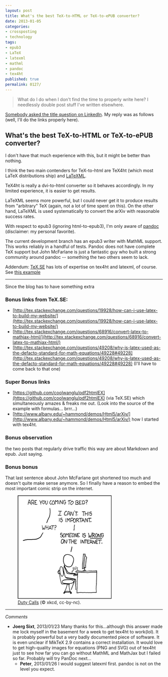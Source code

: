 ```yaml
---
layout: post
title: What's the best TeX-to-HTML or TeX-to-ePUB converter?
date: 2013-01-05
categories:
- crossposting
- technology
tags:
- epub3
- LaTeX
- latexml
- mathml
- pandoc
- tex4ht
published: true
permalink: 0127/
---
```


> What do I do when I don't find the time to properly write here? I needlessly double post stuff I've written elsewhere.

[Somebody asked the title question on LinkedIn](http://www.linkedin.com/groups/Whats-best-TeXtoHTML-TeXtoePUB-converter-3772588.S.200461734). My reply was as follows (well, I'll do the links properly here).

## What's the best TeX-to-HTML or TeX-to-ePUB converter?

I don't have that much experience with this, but it might be better than nothing.

I think the two main contenders for TeX-to-html are TeX4ht (which most LaTeX distributions ship) and [LaTeXML](http://dlmf.nist.gov/LaTeXML/).

TeX4ht is really a dvi-to-html converter so it behaves accordingly. In my limited experience, it is easier to get results.

LaTeXML seems more powerful, but I could never get it to produce results from "arbitrary" TeX (again, not a lot of time spent on this). On the other hand, LaTeXML is used systematically to convert the arXiv with reasonable success rates.

With respect to epub3 (ignoring html-to-epub3), I'm only aware of [pandoc](http://www.johnmacfarlane.net/pandoc/) (disclaimer: my personal favorite).

The current development branch has an epub3 writer with MathML support. This works reliably in a handful of tests. Pandoc does not have complete TeX support but John McFarlane is just a fantastic guy who built a strong community around pandoc -- something the two others seem to lack.

Addendum: [TeX.SE](http://tex.stackexchange.com/) has lots of expertise on tex4ht and latexml, of course. See [this example](http://tex.stackexchange.com/questions/43847/why-havent-any-tex-html-converters-been-updated-to-use-current-web-standards-s)

* * *

Since the blog has to have something extra

### Bonus links from TeX.SE:

*   [http://tex.stackexchange.com/questions/19928/how-can-i-use-latex-to-build-my-website/](http://tex.stackexchange.com/questions/19928/how-can-i-use-latex-to-build-my-website/)
*   [http://tex.stackexchange.com/questions/68916/convert-latex-to-mathjax-html/](http://tex.stackexchange.com/questions/68916/convert-latex-to-mathjax-html/)
*   [http://tex.stackexchange.com/questions/49208/why-is-latex-used-as-the-defacto-standard-for-math-equations/49228#49228](http://tex.stackexchange.com/questions/49208/why-is-latex-used-as-the-defacto-standard-for-math-equations/49228#49228) (I'll have to come back to that one)

### Super Bonus links

*   [https://github.com/coolwanglu/pdf2htmlEX](https://github.com/coolwanglu/pdf2htmlEX) (via TeX.SE) which simultaneously amazes & freaks me out. (Look into the source of the example with formulas... brrr...)
*   [http://www.albany.edu/~hammond/demos/Html5/arXiv/](http://www.albany.edu/~hammond/demos/Html5/arXiv/) how I started with tex4ht.

### Bonus observation

the two posts that regularly drive traffic this way are about Markdown and epub. Just saying.

### Bonus bonus

That last sentence about John McFarlane got shortened too much and doesn't quite make sense anymore. So I finally have a reason to embed the most important comic strip on the internet.


<figure>
  <a href="http://xkcd.com/386/">
    <img alt="Are you coming to bed? -- I can't. This is important. -- What?  -- Someone is _wrong_ on the internet." src="/assets/2013/duty_calls.png"/>
  </a>
  <figcaption>
  <a href="http://xkcd.com/386/">Duty Calls</a> (&copy;  xkcd, cc-by-nc).
  </figcaption>
</figure>

---

_Comments_

* **Joerg Sixt**, 2013/01/23
  Many thanks for this…although this answer made me lock myself in the basement for a week to get tex4ht to work(lol). It is probably powerful but a very badly documented piece of software. It is even unclear if MikTeX 2.9 contains a correct installation. It would love to get high-quality images for equations (PNG and SVG) out of tex4ht just to see how far you can go without MathML and MathJax but I failed so far.
  Probably will try PanDoc next…
  * **Peter**, 2013/01/26
  I would suggest latexml first. pandoc is not on the level you expect.
